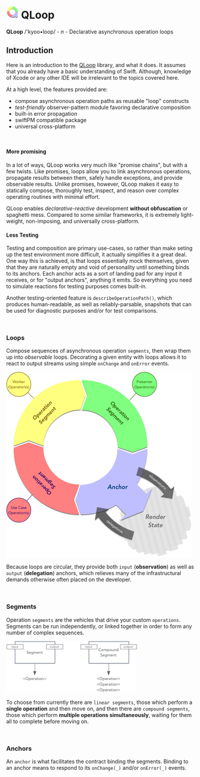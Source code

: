 # ![qloop](icon.png) QLoop

**QLoop** /'kyoo•loop/ - *n* - Declarative asynchronous operation loops

## Introduction

Here is an introduction to the [QLoop](https://github.com/quickthyme/qloop) library, and
what it does. It assumes that you already have a basic understanding of Swift. Although,
knowledge of Xcode or any other IDE will be irrelevant to the topics covered here.

At a high level, the features provided are:

  - compose asynchronous operation paths as reusable "loop" constructs
  - *test-friendly* observer-pattern module favoring declarative composition
  - built-in error propagation
  - swiftPM compatible package
  - universal cross-platform

<br />

#### More promising

In a lot of ways, QLoop works very much like "promise chains", but with a few
twists. Like promises, loops allow you to link asynchronous operations, propagate
results between them, safely handle exceptions, and provide observable results.
Unlike promises, however, QLoop makes it easy to statically compose, thoroughly
test, inspect, and reason over complex operating routines with minimal effort.

QLoop enables *declarative-reactive* development **without obfuscation** or
spaghetti mess. Compared to some similar frameworks, it is extremely
light-weight, non-imposing, and universally cross-platform.

#### Less Testing

Testing and composition are primary use-cases, so rather than make seting up
the test environment more difficult, it actually simplifies it a great deal.
One way this is achieved, is that loops essentially mock themselves, given
that they are naturally empty and void of personality until something binds
to its anchors. Each anchor acts as a sort of landing pad for any input it
receives, or for "output anchors", anything it emits. So everything you need
to simulate reactions for testing purposes comes built-in.

Another testing-oriented feature is `describeOperationPath()`, which
produces human-readable, as well as reliably-parsable, snapshots that can
be used for diagnostic purposes and/or for test comparisons.


<br />

### Loops

Compose sequences of asynchronous operation `segments`, then wrap them
up into *observable* loops. Decorating a given entity with loops allows it
to react to output streams using simple `onChange` and `onError` events.

![loops](loops.png)

Because loops are circular, they provide both `input` (**observation**) as
well as `output` (**delegation**) anchors, which relieves many of the
infrastructural demands otherwise often placed on the developer.


<br />

### Segments

Operation `segments` are the vehicles that drive your custom `operations`.
Segments can be run independently, or linked together in order to form any
number of complex sequences.

![segments](segments.png)

To choose from currently there are `linear segments`, those which perform
a **single operation** and then move on, and then there are `compound segments`,
those which perform **multiple operations simultaneously**, waiting for them
all to complete before moving on.


<br />

### Anchors

An `anchor` is what facilitates the contract binding the segments. Binding
to an anchor means to respond to its `onChange(_)` and/or `onError(_)` events.



